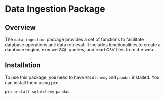 # Data Ingestion Package

## Overview

The `data_ingestion` package provides a set of functions to facilitate database operations and data retrieval. It includes functionalities to create a database engine, execute SQL queries, and read CSV files from the web.

## Installation

To use this package, you need to have `SQLAlchemy` and `pandas` installed. You can install them using pip:

```bash
pip install sqlalchemy pandas
